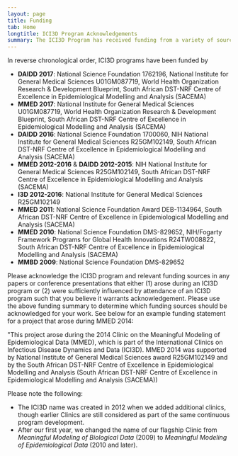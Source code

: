 ```yaml
---
layout: page
title: Funding
tab: Home
longtitle: ICI3D Program Acknowledgements
summary: The ICI3D Program has received funding from a variety of sources. Participants are requested to acknowledge both the overall program and the funding for the year/s they attended.
---
```


In reverse chronological order, ICI3D programs have been funded by

* **DAIDD 2017**: National Science Foundation 1762196, National Institute for General Medical Sciences U01GM087719, World Health Organization Research & Development Blueprint, South African DST-NRF Centre of Excellence in Epidemiological Modelling and Analysis (SACEMA)
* **MMED 2017**: National Institute for General Medical Sciences U01GM087719, World Health Organization Research & Development
  Blueprint, South African DST-NRF Centre of Excellence in Epidemiological Modelling and Analysis (SACEMA)
* **DAIDD 2016**: National Science Foundation 1700060, NIH National Institute for General Medical Sciences R25GM102149, South African DST-NRF Centre of Excellence in Epidemiological Modelling and Analysis (SACEMA)
* **MMED 2012-2016** & **DAIDD 2012-2015**: NIH National Institute for General Medical Sciences R25GM102149, South African DST-NRF Centre of Excellence in Epidemiological Modelling and Analysis (SACEMA)
* **I3D 2012-2016**: National Institute for General Medical Sciences R25GM102149
* **MMED 2011**: National Science Foundation Award DEB-1134964, South African DST-NRF Centre of Excellence in Epidemiological Modelling and Analysis (SACEMA)
* **MMED 2010**: National Science Foundation DMS-829652, NIH/Fogarty Framework Programs for Global
  Health Innovations R24TW008822, South African DST-NRF Centre of Excellence in Epidemiological Modelling and Analysis (SACEMA)
* **MMBD 2009**: National Science Foundation DMS-829652


Please acknowledge the ICI3D program and relevant funding sources in
any papers or conference presentations that either (1) arose during an
ICI3D program or (2) were sufficiently influenced by attendance of an
ICI3D program such that you believe it warrants
acknowledgement. Please use the above funding summary to determine
which funding sources should be acknowledged for your work. See below for an
example funding statement for a project that arose during MMED 2014:

"This project arose during the 2014 Clinic on the Meaningful Modeling
of Epidemiological Data (MMED), which is part of the International
Clinics on Infectious Disease Dynamics and Data (ICI3D). MMED 2014 was
supported by National Institute of General Medical Sciences award
R25GM102149 and by the South African DST-NRF Centre of Excellence in
Epidemiological Modelling and Analysis (South African DST-NRF Centre of Excellence in Epidemiological Modelling and Analysis (SACEMA))

Please note the following:

* The ICI3D name was created in 2012 when we added additional clinics,
though earlier Clinics are still considered as part of the same continuous program
development.
* After our first year, we changed the name of our flagship Clinic from
*Meaningful Modeling of Biological Data* (2009) to *Meaningful Modeling of Epidemiological Data* (2010 and later).

